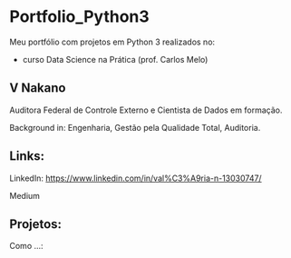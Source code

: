 # Portfolio_Python3

Meu portfólio com projetos em Python 3 realizados no:
- curso Data Science na Prática (prof. Carlos Melo)

## V Nakano
Auditora Federal de Controle Externo e Cientista de Dados em formação.

Background in: Engenharia, Gestão pela Qualidade Total, Auditoria.

## Links:

LinkedIn: https://www.linkedin.com/in/val%C3%A9ria-n-13030747/

Medium

## Projetos:

Como ...: 
